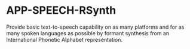 APP-SPEECH-RSynth
=================

Provide basic text-to-speech capability on as many platforms and for as many spoken languages as possible by formant synthesis from an International Phonetic Alphabet representation.
